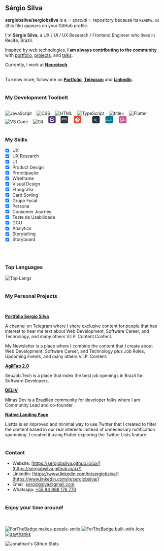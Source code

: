 ## Sérgio Silva

**sergiobsilva/sergiobsilva** is a ✨ _special_ ✨ repository because its `README.md` (this file) appears on your GitHub profile.

I'm **Sérgio Silva**, a UX / UI / UX Research / Frontend Engineer who lives in Recife, Brazil.

Inspired by web technologies, **I am always contributing to the community** with [portfolio](https://sergiobsilva.github.io/ux/), [projects](https://github.com/sergiobsilva), and [talks](https://speakerdeck.com/sergiobsilva).

Currently, I work at **[Neurotech](https://www.neurolake.io/index.html)**. 
<br><br>

To know more, follow me on **[Portfolio](https://sergiobsilva.github.io/ux/)**, **[Telegram](https://t.me.com/)** and **[LinkedIn](https://www.linkedin.com/in/sergiobslva/)**.
<br><br>

### My Development Toolbelt
<br><img alt="JavaScript" title="JavaScript" src="https://user-images.githubusercontent.com/1680157/87443764-4af82c80-c5cc-11ea-82c2-c368ee12cf6d.png" height="24">&nbsp;&nbsp;&nbsp;&nbsp;<img alt="CSS" title="CSS" src="https://user-images.githubusercontent.com/1680157/87443759-4a5f9600-c5cc-11ea-8ae0-715433c1f781.png" height="24">&nbsp;&nbsp;&nbsp;&nbsp;<img alt="HTML" title="HTML" src="https://user-images.githubusercontent.com/1680157/87443762-4af82c80-c5cc-11ea-85cf-57be0e83c169.png" height="24">&nbsp;&nbsp;&nbsp;&nbsp;<img alt="TypeScript" title="TypeScript" src="https://user-images.githubusercontent.com/1680157/87443766-4af82c80-c5cc-11ea-8a13-a651f150fa99.png" height="24">&nbsp;&nbsp;&nbsp;&nbsp;<img alt=" title=" title="Node.js" src="https://user-images.githubusercontent.com/1680157/87443758-4a5f9600-c5cc-11ea-8f63-92e126a1145b.png" height="24">&nbsp;&nbsp;&nbsp;&nbsp;<img alt="Flutter" title="Flutter" src="https://user-images.githubusercontent.com/1680157/87443756-49c6ff80-c5cc-11ea-9052-ecd76bb5ce81.png" height="24">&nbsp;&nbsp;&nbsp;&nbsp;<img alt="VS Code" title="VS Code" src="https://user-images.githubusercontent.com/1680157/87443751-492e6900-c5cc-11ea-9854-f82d4d921133.png" height="24">&nbsp;&nbsp;&nbsp;&nbsp;<img alt="Git" title="Git" src="https://user-images.githubusercontent.com/1680157/87443755-49c6ff80-c5cc-11ea-954a-579f7c72873a.png" height="24">&nbsp;&nbsp;&nbsp;&nbsp;<img alt="Bootstrap" title="Bootstrap" src="https://raw.githubusercontent.com/thiagosalome/technologies-icons/master/bootstrap.png" height="24">&nbsp;&nbsp;&nbsp;&nbsp;<img alt="AWS" title="AWS" src="https://raw.githubusercontent.com/thiagosalome/technologies-icons/master/aws.png" height="24">
&nbsp;&nbsp;&nbsp;&nbsp;<img alt="Git" title="Git" src="https://raw.githubusercontent.com/thiagosalome/technologies-icons/master/git.png" height="24">&nbsp;&nbsp;&nbsp;&nbsp;
&nbsp;&nbsp;&nbsp;&nbsp;<img alt="jQuery" title="jQuery" src="https://raw.githubusercontent.com/thiagosalome/technologies-icons/master/jquery.png" height="24">
&nbsp;&nbsp;&nbsp;&nbsp;<img alt="MySQL" title="MySQL" src="https://raw.githubusercontent.com/thiagosalome/technologies-icons/master/mysql.png" height="24">
&nbsp;&nbsp;&nbsp;&nbsp;<img alt="SaSS" title="SaSS" src="https://raw.githubusercontent.com/thiagosalome/technologies-icons/master/sass.png" height="24">
<br><br>

### My Skills <br>

- [x] UX
- [x] UX Research
- [x] UI
- [x] Product Design
- [x] Prototipação
- [x] Wireframe
- [x] Visual Design
- [x] Etnografia
- [x] Card Sorting
- [x] Grupo Focal
- [x] Persona
- [x] Consumer Journey
- [x] Teste de Usabilidade
- [x] DCU
- [x] Analytics
- [x] Storytelling
- [x] Storyboard

<br><br>

### Top Languages

<!-- Top Languages -->
![Top Langs](https://github-readme-stats.vercel.app/api/top-langs/?username=thiagosalome&show_icons=true&title_color=C93D3E&text_color=363636&&bg_color=F9F9F9)
<br><br>


### My Personal Projects
<br>

**[Portfólio Sergio Silva](https://sergiobsilva.github.io/ux/)**

A channel on Telegram where I share exclusive content for people that has interest to hear me text about Web Development, Software Career, and Technology, and many others V.I.P. Content.Content.


My Newsletter is a place where I combine the content that I create about Web Development, Software Career, and Technology plus Job Roles, Upcoming Events, and many others V.I.P. Content.

**[AgilFap 2.0](https://sergiobsilva.github.io/ux/pages/agilfap-portfolio.html)**

SeuJob.Tech is a place that index the best job openings in Brazil for Software Developers.

**[DELIV](https://sergiobsilva.github.io/ux/pages/deliv.html)**

Minas Dev is a Brazilian community for developer folks where I am Community Lead and co-founder.

**[Native Landing Page](https://sergiobsilva.github.io/ux/pages/native.html)**

Listtta is an improved and minimal way to use Twitter that I created to filter the content based in our real interests instead of unnecessary notification spamming. I created it using Flutter exploring the Twitter Lists feature.
<br><br>

### Contact <br>

* Website: [https://sergiobsilva.github.io/ux/](https://sergiobsilva.github.io/ux/)
* LinkedIn: [https://www.linkedin.com/in/sergiobslva/](https://www.linkedin.com/in/sergiobslva/)
* Email: sergiobslva@gmail.com
* Whatsapp: [+55 84 988 176 770](https://api.whatsapp.com/send?phone=5584988176770)
<br><br>

### Enjoy your time around!
<br><br>
[![ForTheBadge makes-people-smile](http://ForTheBadge.com/images/badges/makes-people-smile.svg)](http://ForTheBadge.com)
[![ForTheBadge built-with-love](http://ForTheBadge.com/images/badges/built-with-love.svg)](https://GitHub.com/Naereen/)
[![saythanks](https://img.shields.io/badge/say-thanks-ff69b4.svg)](https://saythanks.io/to/kennethreitz)

<img align="left" alt="Jonathan's Github Stats" src="https://github-readme-stats.vercel.app/api/?username=sergiobsilva&theme=" data-canonical-src="https://github-readme-stats.vercel.app/api?username=sergiobsilva&amp;show_icons=true&amp;hide_border=true" style="max-width:100%;">
